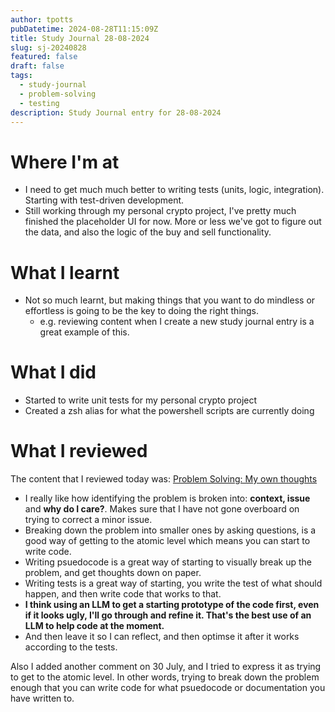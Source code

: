 ```yaml
---
author: tpotts
pubDatetime: 2024-08-28T11:15:09Z
title: Study Journal 28-08-2024
slug: sj-20240828
featured: false
draft: false
tags:
  - study-journal
  - problem-solving
  - testing
description: Study Journal entry for 28-08-2024
---
```


# Where I'm at

- I need to get much much better to writing tests (units, logic, integration). Starting with test-driven development.
- Still working through my personal crypto project, I've pretty much finished the placeholder UI for now. More or less we've got to figure out the data, and also the logic of the buy and sell functionality.

# What I learnt

- Not so much learnt, but making things that you want to do mindless or effortless is going to be the key to doing the right things.
  - e.g. reviewing content when I create a new study journal entry is a great example of this.

# What I did

- Started to write unit tests for my personal crypto project
- Created a zsh alias for what the powershell scripts are currently doing

# What I reviewed

The content that I reviewed today was: [Problem Solving: My own thoughts](./ex-problemsolving.md)

- I really like how identifying the problem is broken into: **context, issue** and **why do I care?**. Makes sure that I have not gone overboard on trying to correct a minor issue.
- Breaking down the problem into smaller ones by asking questions, is a good way of getting to the atomic level which means you can start to write code.
- Writing psuedocode is a great way of starting to visually break up the problem, and get thoughts down on paper.
- Writing tests is a great way of starting, you write the test of what should happen, and then write code that works to that.
- **I think using an LLM to get a starting prototype of the code first, even if it looks ugly, I'll go through and refine it. That's the best use of an LLM to help code at the moment.**
- And then leave it so I can reflect, and then optimse it after it works according to the tests.

Also I added another comment on 30 July, and I tried to express it as trying to get to the atomic level. In other words, trying to break down the problem enough that you can write code for what psuedocode or documentation you have written to.

